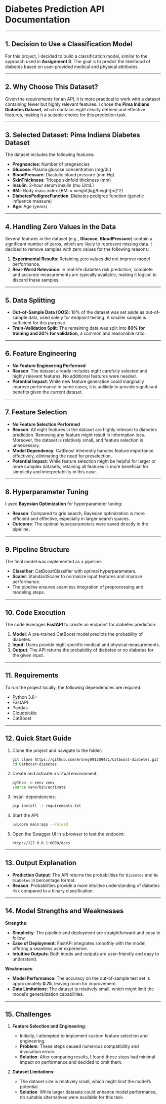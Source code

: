
# Diabetes Prediction API Documentation

---

## 1. Decision to Use a Classification Model

For this project, I decided to build a classification model, similar to the approach used in **Assignment 3**. The goal is to predict the likelihood of diabetes based on user-provided medical and physical attributes.

---

## 2. Why Choose This Dataset?

Given the requirements for an API, it is more practical to work with a dataset containing fewer but highly relevant features. I chose the **Pima Indians Diabetes Dataset**, which contains eight clearly defined and effective features, making it a suitable choice for this prediction task.

---

## 3. Selected Dataset: Pima Indians Diabetes Dataset

The dataset includes the following features:
- **Pregnancies**: Number of pregnancies
- **Glucose**: Plasma glucose concentration (mg/dL)
- **BloodPressure**: Diastolic blood pressure (mm Hg)
- **SkinThickness**: Triceps skinfold thickness (mm)
- **Insulin**: 2-hour serum insulin (mu U/mL)
- **BMI**: Body mass index (BMI = weight[kg]/height[m]^2)
- **DiabetesPedigreeFunction**: Diabetes pedigree function (genetic influence measure)
- **Age**: Age (years)

---

## 4. Handling Zero Values in the Data

Several features in the dataset (e.g., **Glucose**, **BloodPressure**) contain a significant number of zeros, which are likely to represent missing data. I decided to remove samples with zero values for the following reasons:
1. **Experimental Results**: Retaining zero values did not improve model performance.
2. **Real-World Relevance**: In real-life diabetes risk prediction, complete and accurate measurements are typically available, making it logical to discard these samples.

---

## 5. Data Splitting

- **Out-of-Sample Data (OOS)**: 10% of the dataset was set aside as out-of-sample data, used solely for endpoint testing. A smaller sample is sufficient for this purpose.
- **Train-Validation Split**: The remaining data was split into **80% for training and 20% for validation**, a common and reasonable ratio.

---

## 6. Feature Engineering

- **No Feature Engineering Performed**
- **Reason**: The dataset already includes eight carefully selected and highly relevant features. No additional features were needed.
- **Potential Impact**: While new feature generation could marginally improve performance in some cases, it is unlikely to provide significant benefits given the current dataset.

---

## 7. Feature Selection

- **No Feature Selection Performed**
- **Reason**: All eight features in the dataset are highly relevant to diabetes prediction. Removing any feature might result in information loss. Moreover, the dataset is relatively small, and feature selection is unnecessary.
- **Model Dependency**: CatBoost inherently handles feature importance effectively, eliminating the need for preselection.
- **Potential Impact**: While feature selection might be helpful for larger or more complex datasets, retaining all features is more beneficial for simplicity and interpretability in this case.

---

## 8. Hyperparameter Tuning

I used **Bayesian Optimization** for hyperparameter tuning:
- **Reason**: Compared to grid search, Bayesian optimization is more efficient and effective, especially in larger search spaces.
- **Outcome**: The optimal hyperparameters were saved directly in the pipeline.

---

## 9. Pipeline Structure

The final model was implemented as a pipeline:
- **Classifier**: CatBoostClassifier with optimal hyperparameters.
- **Scaler**: StandardScaler to normalize input features and improve performance.
- The pipeline ensures seamless integration of preprocessing and modeling steps.

---

## 10. Code Execution

The code leverages **FastAPI** to create an endpoint for diabetes prediction:
1. **Model**: A pre-trained CatBoost model predicts the probability of diabetes.
2. **Input**: Users provide eight specific medical and physical measurements.
3. **Output**: The API returns the probability of diabetes or no diabetes for the given input.

---

## 11. Requirements

To run the project locally, the following dependencies are required:
- Python 3.8+
- FastAPI
- Pandas
- Cloudpickle
- CatBoost

---

## 12. Quick Start Guide

1. Clone the project and navigate to the folder:
   ```bash
   git clone https://github.com/Arsney091289421/Catboost-diabetes.git
   cd Catboost-diabetes
   ```
2. Create and activate a virtual environment:
   ```bash
   python -m venv venv
   source venv/bin/activate
   ```
3. Install dependencies:
   ```bash
   pip install -r requirements.txt
   ```
4. Start the API:
   ```bash
   uvicorn main:app --reload
   ```
5. Open the Swagger UI in a browser to test the endpoint:
   ```
   http://127.0.0.1:8000/docs
   ```

---

## 13. Output Explanation

- **Prediction Output**: The API returns the probabilities for `Diabetes` and `No Diabetes` in percentage format.
- **Reason**: Probabilities provide a more intuitive understanding of diabetes risk compared to a binary classification.

---

## 14. Model Strengths and Weaknesses

**Strengths**:
- **Simplicity**: The pipeline and deployment are straightforward and easy to follow.
- **Ease of Deployment**: FastAPI integrates smoothly with the model, offering a seamless user experience.
- **Intuitive Outputs**: Both inputs and outputs are user-friendly and easy to understand.

**Weaknesses**:
- **Model Performance**: The accuracy on the out-of-sample test set is approximately **0.75**, leaving room for improvement.
- **Data Limitations**: The dataset is relatively small, which might limit the model’s generalization capabilities.

---

## 15. Challenges

1. **Feature Selection and Engineering**:
   - Initially, I attempted to implement custom feature selection and engineering.
   - **Problem**: These steps caused numerous compatibility and invocation errors.
   - **Solution**: After comparing results, I found these steps had minimal impact on performance and decided to omit them.

2. **Dataset Limitations**:
   - The dataset size is relatively small, which might limit the model’s potential.
   - **Solution**: While larger datasets could enhance model performance, no suitable alternatives were available for this task.
